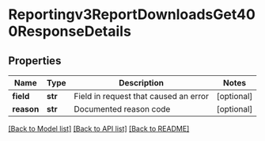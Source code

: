 # Reportingv3ReportDownloadsGet400ResponseDetails

## Properties
Name | Type | Description | Notes
------------ | ------------- | ------------- | -------------
**field** | **str** | Field in request that caused an error  | [optional] 
**reason** | **str** | Documented reason code  | [optional] 

[[Back to Model list]](../README.md#documentation-for-models) [[Back to API list]](../README.md#documentation-for-api-endpoints) [[Back to README]](../README.md)


